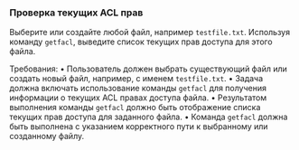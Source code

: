 
### Проверка текущих ACL прав

Выберите или создайте любой файл, например `testfile.txt`. Используя команду `getfacl`, выведите список текущих прав доступа для этого файла.

Требования:
•	Пользователь должен выбрать существующий файл или создать новый файл, например, с именем `testfile.txt`.
•	Задача должна включать использование команды `getfacl` для получения информации о текущих ACL правах доступа файла.
•	Результатом выполнения команды `getfacl` должно быть отображение списка текущих прав доступа для заданного файла.
•	Команда `getfacl` должна быть выполнена с указанием корректного пути к выбранному или созданному файлу.